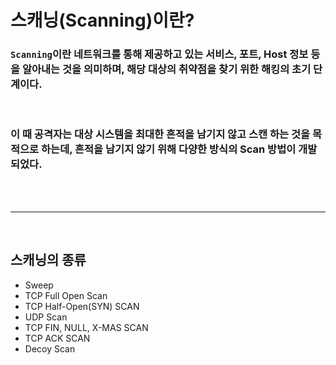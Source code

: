 # **스캐닝(Scanning)이란?**

### `Scanning`이란 네트워크를 통해 제공하고 있는 서비스, 포트, Host 정보 등을 알아내는 것을 의미하며, 해당 대상의 취약점을 찾기 위한 해킹의 **초기 단계**이다.

<br>

###  이 때 공격자는 대상 시스템을 최대한 흔적을 남기지 않고 스캔 하는 것을 목적으로 하는데, 흔적을 남기지 않기 위해 다양한 방식의 Scan 방법이 개발 되었다.

<br>
<br>

- - -

<br>

## **스캐닝의 종류**

+ Sweep
+ TCP Full Open Scan
+ TCP Half-Open(SYN) SCAN
+ UDP Scan
+ TCP FIN, NULL, X-MAS SCAN
+ TCP ACK SCAN
+ Decoy Scan